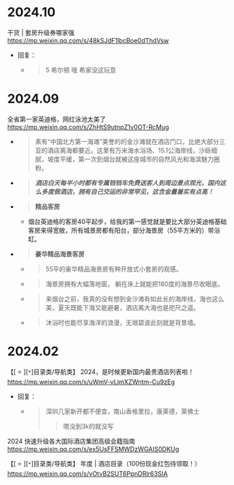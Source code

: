 
# 2024.10

干货 | 套房升级券哪家强 https://mp.weixin.qq.com/s/48kSJdF1lbcBoe0dThdVsw
- 回复：
  * > 5 希尔顿 哦 希家没这玩意

# 2024.09

全省第一家英迪格，网红泳池太美了 https://mp.weixin.qq.com/s/ZhHtS9utnpZ1v0OT-RcMug
- > 素有“中国北方第一海滩”美誉的的金沙滩就在酒店门口，比绝大部分三亚的酒店离海都要近。这里有万米海水浴场、15.1公海岸线，沙砾细腻，坡度平缓，第一次到烟台就被这座城市的自然风光和海滨魅力圈粉。
- > ***酒店白天每半小时都有专属铛铛车免费送客人到周边景点观光，国内这么多度假酒店，拥有自己交运的非常罕见，这含金量着实有点高！***
- > **精品客房**
  * 烟台英迪格的客房40平起步，给我的第一感觉就是要比大部分英迪格基础客房来得宽敞，所有城景房都有阳台，部分海景房（55平方米的）带浴缸。
- > **豪华精品海景客房**
  * > 55平的豪华精品海景房有种开放式小套房的观感。
  * > 海景房拥有大幅落地窗， 躺在床上就能把180度的海景尽收眼底。
  * > 来烟台之前，我真的没有想到金沙滩有如此长的海岸线，海也这么美，夏天既能下海又能避暑，酒店离大海也是咫尺之遥。
  * > 沐浴时也能尽享海洋的浪漫，无垠碧波此刻就是背景墙。

# 2024.02

【[ :star: ][`*`]目录类/导航类】 2024，是时候更新国内最贵酒店列表啦！ https://mp.weixin.qq.com/s/uWmV-vLjmXZWntm-Cu9zEg
- 回复：
  * > 深圳几家新开都不便宜，南山香格里拉，康莱德，莱佛士
    >> 嗯没到3k的就没写

2024 快速升级各大国际酒店集团高级会籍指南 https://mp.weixin.qq.com/s/ex5UsFFSMWDzWGAIS0DKUg

【[ :star: ][`*`]目录类/导航类】 年度 | 酒店目录（100份现金红包待领取！） https://mp.weixin.qq.com/s/yOtvB2SUT6PpnDRlr63SIA
